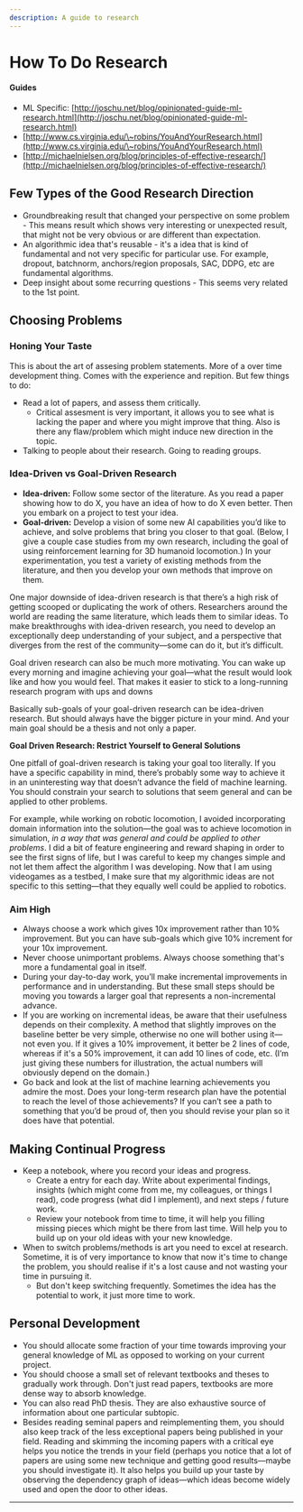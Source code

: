 ```yaml
---
description: A guide to research
---
```


# How To Do Research

#### Guides

* ML Specific: [http://joschu.net/blog/opinionated-guide-ml-research.html](http://joschu.net/blog/opinionated-guide-ml-research.html)
* [http://www.cs.virginia.edu/\~robins/YouAndYourResearch.html](http://www.cs.virginia.edu/\~robins/YouAndYourResearch.html)
* [http://michaelnielsen.org/blog/principles-of-effective-research/](http://michaelnielsen.org/blog/principles-of-effective-research/)

## Few Types of the Good Research Direction

* Groundbreaking result that changed your perspective on some problem - This means result which shows very interesting or unexpected result, that might not be very obvious or are different than expectation.
* An algorithmic idea that's reusable - it's a idea that is kind of fundamental and not very specific for particular use. For example, dropout, batchnorm, anchors/region proposals, SAC, DDPG, etc are fundamental algorithms.&#x20;
* Deep insight about some recurring questions - This seems very related to the 1st point.&#x20;

## Choosing Problems

### Honing Your Taste

This is about the art of assesing problem statements. More of a over time development thing. Comes with the experience and repition. But few things to do:

* Read a lot of papers, and assess them critically.&#x20;
  * Critical assesment is very important, it allows you to see what is lacking the paper and where you might improve that thing. Also is there any flaw/problem which might induce new direction in the topic.&#x20;
* Talking to people about their research. Going to reading groups.

### **Idea-Driven vs Goal-Driven Research**

* **Idea-driven:** Follow some sector of the literature. As you read a paper showing how to do X, you have an idea of how to do X even better. Then you embark on a project to test your idea.
* **Goal-driven:** Develop a vision of some new AI capabilities you’d like to achieve, and solve problems that bring you closer to that goal. (Below, I give a couple case studies from my own research, including the goal of using reinforcement learning for 3D humanoid locomotion.) In your experimentation, you test a variety of existing methods from the literature, and then you develop your own methods that improve on them.

One major downside of idea-driven research is that there’s a high risk of getting scooped or duplicating the work of others. Researchers around the world are reading the same literature, which leads them to similar ideas. To make breakthroughs with idea-driven research, you need to develop an exceptionally deep understanding of your subject, and a perspective that diverges from the rest of the community—some can do it, but it’s difficult.

Goal driven research can also be much more motivating. You can wake up every morning and imagine achieving your goal—what the result would look like and how you would feel. That makes it easier to stick to a long-running research program with ups and downs

Basically sub-goals of your goal-driven research can be idea-driven research. But should always have the bigger picture in your mind. And your main goal should be a thesis and not only a paper.&#x20;

**Goal Driven Research: Restrict Yourself to General Solutions**

One pitfall of goal-driven research is taking your goal too literally. If you have a specific capability in mind, there’s probably some way to achieve it in an uninteresting way that doesn’t advance the field of machine learning. You should constrain your search to solutions that seem general and can be applied to other problems.

For example, while working on robotic locomotion, I avoided incorporating domain information into the solution—the goal was to achieve locomotion in simulation, _in a way that was general and could be applied to other problems_. I did a bit of feature engineering and reward shaping in order to see the first signs of life, but I was careful to keep my changes simple and not let them affect the algorithm I was developing. Now that I am using videogames as a testbed, I make sure that my algorithmic ideas are not specific to this setting—that they equally well could be applied to robotics.

### Aim High

* Always choose a work which gives 10x improvement rather than 10% improvement. But you can have sub-goals which give 10% increment for your 10x improvement.&#x20;
* Never choose unimportant problems. Always choose something that's more a fundamental goal in itself.&#x20;
* During your day-to-day work, you’ll make incremental improvements in performance and in understanding. But these small steps should be moving you towards a larger goal that represents a non-incremental advance.
* If you are working on incremental ideas, be aware that their usefulness depends on their complexity. A method that slightly improves on the baseline better be very simple, otherwise no one will bother using it—not even you. If it gives a 10% improvement, it better be 2 lines of code, whereas if it's a 50% improvement, it can add 10 lines of code, etc. (I’m just giving these numbers for illustration, the actual numbers will obviously depend on the domain.)
* Go back and look at the list of machine learning achievements you admire the most. Does your long-term research plan have the potential to reach the level of those achievements? If you can’t see a path to something that you’d be proud of, then you should revise your plan so it does have that potential.

## Making Continual Progress

* Keep a notebook, where you record your ideas and progress.
  * Create a entry for each day. Write about  experimental findings, insights (which might come from me, my colleagues, or things I read), code progress (what did I implement), and next steps / future work.&#x20;
  * Review your notebook from time to time, it will help you filling missing pieces which might be there from last time. Will help you to build up on your old ideas with your new knowledge.
* &#x20;When to switch problems/methods is art you need to excel at research. Sometime, it is of very importance to know that now it's time to change the problem, you should realise if it's a lost cause and not wasting your time in pursuing it.&#x20;
  * But don't keep switching frequently. Sometimes the idea has the potential to work, it just more time to work.&#x20;

## Personal Development

* You should allocate some fraction of your time towards improving your general knowledge of ML as opposed to working on your current project.
* You should choose a small set of relevant textbooks and theses to gradually work through. Don't just read papers, textbooks are more dense way to absorb knowledge.&#x20;
* You can also read PhD thesis. They are also exhaustive source of information about one particular subtopic. &#x20;
* Besides reading seminal papers and reimplementing them, you should also keep track of the less exceptional papers being published in your field. Reading and skimming the incoming papers with a critical eye helps you notice the trends in your field (perhaps you notice that a lot of papers are using some new technique and getting good results—maybe you should investigate it). It also helps you build up your taste by observing the dependency graph of ideas—which ideas become widely used and open the door to other ideas.

****

